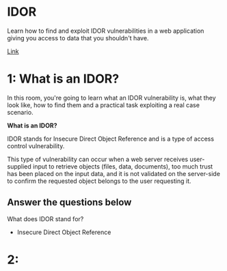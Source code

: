 # IDOR
   
Learn how to find and exploit IDOR vulnerabilities in a web application giving you access to data that you shouldn't have.

[Link](https://tryhackme.com/room/idor)



# 1: What is an IDOR?

In this room, you're going to learn what an IDOR vulnerability is, what they look like, how to find them and a practical task exploiting a real case scenario.

**What is an IDOR?**  

IDOR stands for Insecure Direct Object Reference and is a type of access control vulnerability.  

This type of vulnerability can occur when a web server receives user-supplied input to retrieve objects (files, data, documents), too much trust has been placed on the input data, and it is not validated on the server-side to confirm the requested object belongs to the user requesting it.

## Answer the questions below

What does IDOR stand for?

- Insecure Direct Object Reference




# 2: 